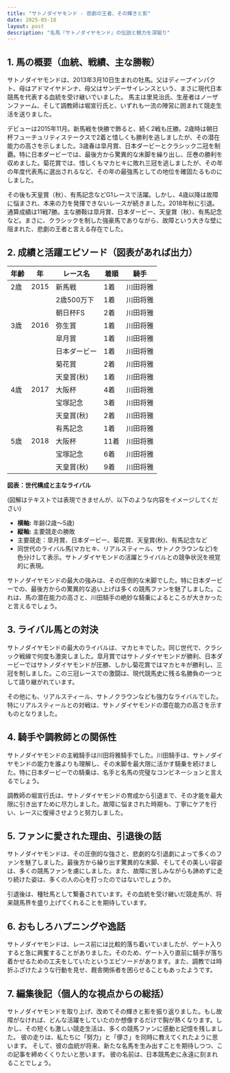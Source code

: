 ```yaml
---
title: "サトノダイヤモンド - 悲劇の王者、その輝きと影"
date: 2025-05-18
layout: post
description: "名馬『サトノダイヤモンド』の伝説と魅力を深堀り"
---
```


## 1. 馬の概要（血統、戦績、主な勝鞍）

サトノダイヤモンドは、2013年3月10日生まれの牡馬。父はディープインパクト、母はアドマイヤドンナ、母父はサンデーサイレンスという、まさに現代日本競馬を代表する血統を受け継いでいました。  馬主は里見治氏、生産者はノーザンファーム、そして調教師は堀宣行氏と、いずれも一流の陣営に囲まれて競走生活を送りました。

デビューは2015年11月。新馬戦を快勝で飾ると、続く2戦も圧勝。2歳時は朝日杯フューチュリティステークスで2着と惜しくも勝利を逃しましたが、その潜在能力の高さを示しました。3歳春は皐月賞、日本ダービーとクラシック二冠を制覇。特に日本ダービーでは、最後方から驚異的な末脚を繰り出し、圧巻の勝利を収めました。菊花賞では、惜しくもマカヒキに敗れ三冠を逃しましたが、その年の年度代表馬に選出されるなど、その年の最強馬としての地位を確固たるものにしました。

その後も天皇賞（秋）、有馬記念などG1レースで活躍。しかし、4歳以降は故障に悩まされ、本来の力を発揮できないレースが続きました。2018年秋に引退。通算成績は11戦7勝。主な勝鞍は皐月賞、日本ダービー、天皇賞（秋）、有馬記念など。まさに、クラシックを制した強豪馬でありながら、故障という大きな壁に阻まれた、悲劇の王者と言える存在でした。


## 2. 成績と活躍エピソード（図表があれば出力）

| 年齢 | 年 | レース名 | 着順 | 騎手 |
|---|---|---|---|---|
| 2歳 | 2015 | 新馬戦 | 1着 | 川田将雅 |
|  |  | 2歳500万下 | 1着 | 川田将雅 |
|  |  | 朝日杯FS | 2着 | 川田将雅 |
| 3歳 | 2016 | 弥生賞 | 1着 | 川田将雅 |
|  |  | 皐月賞 | 1着 | 川田将雅 |
|  |  | 日本ダービー | 1着 | 川田将雅 |
|  |  | 菊花賞 | 2着 | 川田将雅 |
|  |  | 天皇賞(秋) | 1着 | 川田将雅 |
| 4歳 | 2017 | 大阪杯 | 4着 | 川田将雅 |
|  |  | 宝塚記念 | 3着 | 川田将雅 |
|  |  | 天皇賞(秋) | 2着 | 川田将雅 |
|  |  | 有馬記念 | 1着 | 川田将雅 |
| 5歳 | 2018 | 大阪杯 | 11着 | 川田将雅 |
|  |  | 宝塚記念 | 6着 | 川田将雅 |
|  |  | 天皇賞(秋) | 9着 | 川田将雅 |


**図表：世代構成と主なライバル**

(図解はテキストでは表現できませんが、以下のような内容をイメージしてください)

* **横軸:** 年齢(2歳～5歳)
* **縦軸:** 主要競走の勝敗
* 主要競走：皐月賞、日本ダービー、菊花賞、天皇賞(秋)、有馬記念など
* 同世代のライバル馬(マカヒキ、リアルスティール、サトノクラウンなど)を色分けして表示。サトノダイヤモンドの活躍とライバルとの競争状況を視覚的に表現。


サトノダイヤモンドの最大の強みは、その圧倒的な末脚でした。特に日本ダービーでの、最後方からの驚異的な追い上げは多くの競馬ファンを魅了しました。これは、馬の潜在能力の高さと、川田騎手の絶妙な騎乗によるところが大きかったと言えるでしょう。


## 3. ライバル馬との対決

サトノダイヤモンドの最大のライバルは、マカヒキでした。同じ世代で、クラシック戦線で何度も激突しました。皐月賞ではサトノダイヤモンドが勝利、日本ダービーではサトノダイヤモンドが圧勝、しかし菊花賞ではマカヒキが勝利し、三冠を制しました。この三冠レースでの激闘は、現代競馬史に残る名勝負の一つとして語り継がれています。

その他にも、リアルスティール、サトノクラウンなども強力なライバルでした。特にリアルスティールとの対戦は、サトノダイヤモンドの潜在能力の高さを示すものとなりました。


## 4. 騎手や調教師との関係性

サトノダイヤモンドの主戦騎手は川田将雅騎手でした。川田騎手は、サトノダイヤモンドの能力を誰よりも理解し、その末脚を最大限に活かす騎乗を続けました。特に日本ダービーでの騎乗は、名手と名馬の完璧なコンビネーションと言えるでしょう。

調教師の堀宣行氏は、サトノダイヤモンドの育成から引退まで、その才能を最大限に引き出すために尽力しました。故障に悩まされた時期も、丁寧にケアを行い、レースに復帰させようと努力しました。


## 5. ファンに愛された理由、引退後の話

サトノダイヤモンドは、その圧倒的な強さと、悲劇的な引退劇によって多くのファンを魅了しました。最後方から繰り出す驚異的な末脚、そしてその美しい容姿は、多くの競馬ファンを虜にしました。また、故障に苦しみながらも諦めずに走り続けた姿は、多くの人の心を打ったのではないでしょうか。

引退後は、種牡馬として繋養されています。その血統を受け継いだ競走馬が、将来競馬界を盛り上げてくれることを期待しています。


## 6. おもしろハプニングや逸話

サトノダイヤモンドは、レース前には比較的落ち着いていましたが、ゲート入りすると急に興奮することがありました。そのため、ゲート入り直前に騎手が落ち着かせるための工夫をしていたというエピソードがあります。また、調教では時折ふざけたような行動を見せ、厩舎関係者を困らせることもあったようです。


## 7. 編集後記（個人的な視点からの総括）

サトノダイヤモンドを取り上げ、改めてその輝きと影を振り返りました。もし故障がなければ、どんな活躍をしていたのか想像するだけで胸が熱くなります。しかし、その短くも激しい競走生活は、多くの競馬ファンに感動と記憶を残しました。  彼の走りは、私たちに「努力」と「儚さ」を同時に教えてくれたように思います。  そして、彼の血統が将来、新たな名馬を生み出すことを期待しつつ、この記事を締めくくりたいと思います。  彼の名前は、日本競馬史に永遠に刻まれることでしょう。
